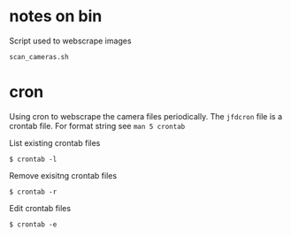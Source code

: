 # notes on bin

Script used to webscrape images
```
scan_cameras.sh
```

# cron

Using cron to webscrape the camera files periodically.  The `jfdcron`
file is a crontab file.  For format string see `man 5 crontab`

List existing crontab files
```
$ crontab -l
```

Remove exisitng crontab files
```
$ crontab -r
```

Edit crontab files
```
$ crontab -e
```


